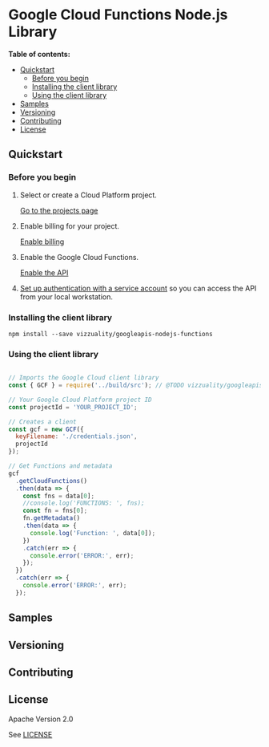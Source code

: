 # Google Cloud Functions Node.js Library

**Table of contents:**

* [Quickstart](#quickstart)
  * [Before you begin](#before-you-begin)
  * [Installing the client library](#installing-the-client-library)
  * [Using the client library](#using-the-client-library)
* [Samples](#samples)
* [Versioning](#versioning)
* [Contributing](#contributing)
* [License](#license)

## Quickstart

### Before you begin

1.  Select or create a Cloud Platform project.

    [Go to the projects page][projects]

1.  Enable billing for your project.

    [Enable billing][billing]

1.  Enable the Google Cloud Functions.

    [Enable the API][enable_api]

1.  [Set up authentication with a service account][auth] so you can access the
    API from your local workstation.

[projects]: https://console.cloud.google.com/project
[billing]: https://support.google.com/cloud/answer/6293499#enable-billing
[enable_api]: https://console.cloud.google.com/flows/enableapi?apiid=cloudfunctions.googleapis.com
[auth]: https://cloud.google.com/docs/authentication/getting-started

### Installing the client library

    npm install --save vizzuality/googleapis-nodejs-functions

### Using the client library

```javascript

// Imports the Google Cloud client library
const { GCF } = require('../build/src'); // @TODO vizzuality/googleapis-nodejs-functions

// Your Google Cloud Platform project ID
const projectId = 'YOUR_PROJECT_ID';

// Creates a client
const gcf = new GCF({
  keyFilename: './credentials.json',
  projectId
});

// Get Functions and metadata
gcf
  .getCloudFunctions()
  .then(data => {
    const fns = data[0];
    //console.log('FUNCTIONS: ', fns);
    const fn = fns[0];
    fn.getMetadata()
    .then(data => {
      console.log('Function: ', data[0]);
    })
    .catch(err => {
      console.error('ERROR:', err);
    });
  })
  .catch(err => {
    console.error('ERROR:', err);
  });
```

## Samples


## Versioning


## Contributing


## License

Apache Version 2.0

See [LICENSE](LICENSE)
